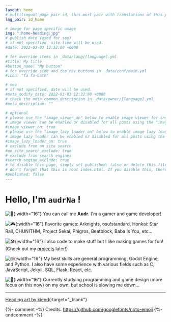 ```yaml
---
layout: home
# multilingual page pair id, this must pair with translations of this page. (This name must be unique)
lng_pair: id_home

# image for page specific usage
img: ":home-heading.jpg"
# publish date (used for seo)
# if not specified, site.time will be used.
#date: 2022-03-03 12:32:00 +0000

# for override items in _data/lang/[language].yml
#title: My title
#button_name: "My button"
# for override side_and_top_nav_buttons in _data/conf/main.yml
#icon: "fa fa-bath"

# seo
# if not specified, date will be used.
#meta_modify_date: 2022-03-03 12:32:00 +0000
# check the meta_common_description in _data/owner/[language].yml
#meta_description: ""

# optional
# please use the "image_viewer_on" below to enable image viewer for individual pages or posts (_posts/ or [language]/_posts folders).
# image viewer can be enabled or disabled for all posts using the "image_viewer_posts: true" setting in _data/conf/main.yml.
#image_viewer_on: true
# please use the "image_lazy_loader_on" below to enable image lazy loader for individual pages or posts (_posts/ or [language]/_posts folders).
# image lazy loader can be enabled or disabled for all posts using the "image_lazy_loader_posts: true" setting in _data/conf/main.yml.
#image_lazy_loader_on: true
# exclude from on site search
#on_site_search_exclude: true
# exclude from search engines
#search_engine_exclude: true
# to disable this page, simply set published: false or delete this file
# don't forget that this is root index.html. If you disable this, there will be no index.html page to open
#published: false
---
```


# Hello, I'm `audrNa` !

![👋](:wave.svg){:width="16"} You can call me **Audr**. I'm a gamer and game developer!

![🎮](:gaming.svg){:width="16"} Favorite games: Arknights, osu!standard, Honkai: Star Rail, CHUNITHM, Project Sekai, Phigros, Beatblock, Baba Is You, etc...

![🛠️](:wrench.svg){:width="16"} I also code to make stuff but I like making games for fun! (Check out my [projects](/tabs/projects) later!)

![🤓](:nerdge.svg){:width="16"} My best skills are general programming, Godot Engine, and Python. I also have some experience with various fields such as C, JavaScript, Jekyll, SQL, Flask, React, etc.

![🚩](:flag.svg){:width="16"} Currently studying programming and game design (more focus on this now) on my own, but school is slowing me down...

<hr>

[Heading art by kieed](https://www.pixiv.net/en/artworks/118314218){:target="\_blank"}


{%- comment -%}
	Credits: https://github.com/googlefonts/noto-emoji
{%- endcomment -%}

